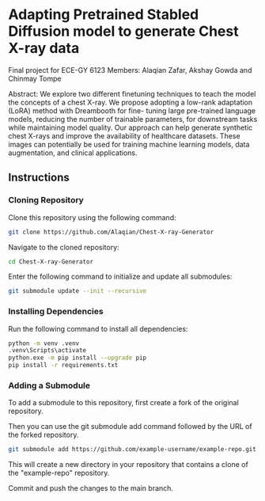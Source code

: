# Adapting Pretrained Stabled Diffusion model to generate Chest X-ray data

Final project for ECE-GY 6123
Members: Alaqian Zafar, Akshay Gowda and Chinmay Tompe

Abstract: We explore two different finetuning techniques to teach the model the concepts of a chest X-ray. We propose adopting a low-rank adaptation (LoRA) method with Dreambooth for fine- tuning large pre-trained language models, reducing the number of trainable parameters, for downstream tasks while maintaining model quality. Our approach can help generate synthetic chest X-rays and improve the availability of healthcare datasets. These images can potentially be used for training machine learning models, data augmentation, and clinical applications.
## Instructions
### Cloning Repository
Clone this repository using the following command:
```bash
git clone https://github.com/Alaqian/Chest-X-ray-Generator
```
Navigate to the cloned repository:
```bash
cd Chest-X-ray-Generator
```
Enter the following command to initialize and update all submodules:
```bash
git submodule update --init --recursive
```
### Installing Dependencies
Run the following command to install all dependencies:
```bash
python -m venv .venv
.venv\Scripts\activate
python.exe -m pip install --upgrade pip
pip install -r requirements.txt
```
### Adding a Submodule
To add a submodule to this repository, first create a fork of the original repository.

Then you can use the git submodule add command followed by the URL of the forked repository. 
```bash
git submodule add https://github.com/example-username/example-repo.git
```
This will create a new directory in your repository that contains a clone of the "example-repo" repository.

Commit and push the changes to the main branch.
